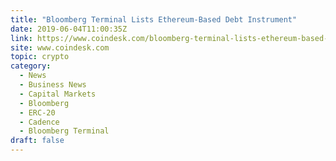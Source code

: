 ```yaml
---
title: "Bloomberg Terminal Lists Ethereum-Based Debt Instrument"
date: 2019-06-04T11:00:35Z
link: https://www.coindesk.com/bloomberg-terminal-lists-ethereum-based-debt-instrument?utm_medium=RSS&utm_source=hune
site: www.coindesk.com
topic: crypto
category:
  - News
  - Business News
  - Capital Markets
  - Bloomberg
  - ERC-20
  - Cadence
  - Bloomberg Terminal
draft: false
---
```

